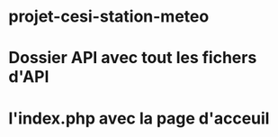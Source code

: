 # projet-cesi-station-meteo

# Dossier API avec tout les fichers d'API

# l'index.php avec la page d'acceuil